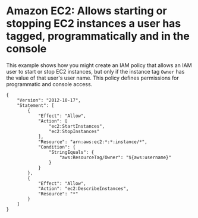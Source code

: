 # Amazon EC2: Allows starting or stopping EC2 instances a user has tagged, programmatically and in the console<a name="reference_policies_examples_ec2_tag-owner"></a>

This example shows how you might create an IAM policy that allows an IAM user to start or stop EC2 instances, but only if the instance tag `Owner` has the value of that user's user name\. This policy defines permissions for programmatic and console access\.

```
{
    "Version": "2012-10-17",
    "Statement": [
        {
            "Effect": "Allow",
            "Action": [
                "ec2:StartInstances",
                "ec2:StopInstances"
            ],
            "Resource": "arn:aws:ec2:*:*:instance/*",
            "Condition": {
                "StringEquals": {
                    "aws:ResourceTag/Owner": "${aws:username}"
                }
            }
        },
        {
            "Effect": "Allow",
            "Action": "ec2:DescribeInstances",
            "Resource": "*"
        }
    ]
}
```